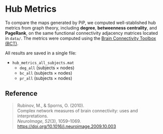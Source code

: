 # Hub Metrics

To compare the maps generated by PiP, we computed well-stablished hub metrics from graph theory, including **degree**, **betweenness centrality**, and **PageRank**, on the same functional connectivity adjacency matrices located in `data/`. The metrics were computed using the [Brain Connectivity Toolbox (BCT)](https://sites.google.com/site/bctnet/).

All results are saved in a single file:

- `hub_metrics_all_subjects.mat`
  - `deg_all` (subjects × nodes)
  - `bc_all` (subjects × nodes)
  - `pr_all` (subjects × nodes)

## Reference
> Rubinov, M., & Sporns, O. (2010).  
> Complex network measures of brain connectivity: uses and interpretations.  
> *NeuroImage, 52*(3), 1059–1069.  
> https://doi.org/10.1016/j.neuroimage.2009.10.003
